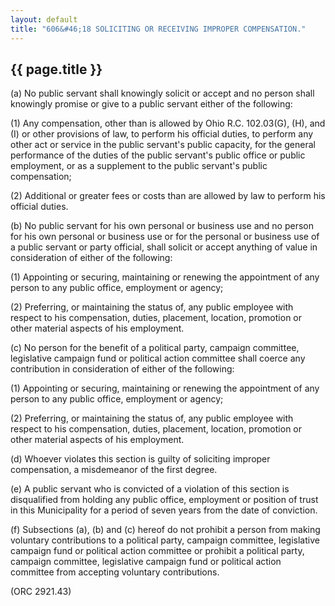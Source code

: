 ---
layout: default 
title: "606&#46;18 SOLICITING OR RECEIVING IMPROPER COMPENSATION."---

{{ page.title }}
----------------

​(a) No public servant shall knowingly solicit or accept and no person
shall knowingly promise or give to a public servant either of the
following:

​(1) Any compensation, other than is allowed by Ohio R.C. 102.03(G),
(H), and (I) or other provisions of law, to perform his official duties,
to perform any other act or service in the public servant's public
capacity, for the general performance of the duties of the public
servant's public office or public employment, or as a supplement to the
public servant's public compensation;

​(2) Additional or greater fees or costs than are allowed by law to
perform his official duties.

​(b) No public servant for his own personal or business use and no
person for his own personal or business use or for the personal or
business use of a public servant or party official, shall solicit or
accept anything of value in consideration of either of the following:

​(1) Appointing or securing, maintaining or renewing the appointment of
any person to any public office, employment or agency;

​(2) Preferring, or maintaining the status of, any public employee with
respect to his compensation, duties, placement, location, promotion or
other material aspects of his employment.

​(c) No person for the benefit of a political party, campaign committee,
legislative campaign fund or political action committee shall coerce any
contribution in consideration of either of the following:

​(1) Appointing or securing, maintaining or renewing the appointment of
any person to any public office, employment or agency;

​(2) Preferring, or maintaining the status of, any public employee with
respect to his compensation, duties, placement, location, promotion or
other material aspects of his employment.

​(d) Whoever violates this section is guilty of soliciting improper
compensation, a misdemeanor of the first degree.

​(e) A public servant who is convicted of a violation of this section is
disqualified from holding any public office, employment or position of
trust in this Municipality for a period of seven years from the date of
conviction.

​(f) Subsections (a), (b) and (c) hereof do not prohibit a person from
making voluntary contributions to a political party, campaign committee,
legislative campaign fund or political action committee or prohibit a
political party, campaign committee, legislative campaign fund or
political action committee from accepting voluntary contributions.

(ORC 2921.43)
